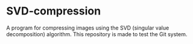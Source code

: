 # SVD-compression
A program for compressing images using the SVD (singular value decomposition) algorithm.
This repository is made to test the Git system.